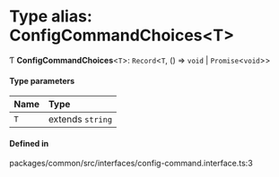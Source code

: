 # Type alias: ConfigCommandChoices<T\>

Ƭ **ConfigCommandChoices**<`T`\>: `Record`<`T`, () => `void` \| `Promise`<`void`\>\>

#### Type parameters

| Name | Type             |
| :--- | :--------------- |
| `T`  | extends `string` |

#### Defined in

packages/common/src/interfaces/config-command.interface.ts:3
